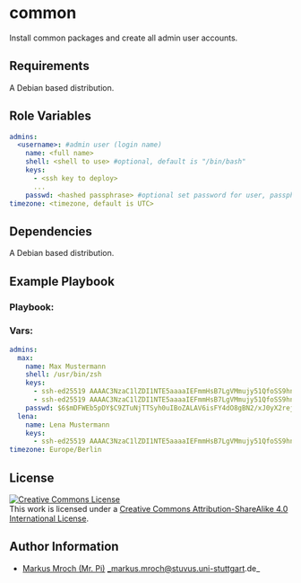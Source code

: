 # common

Install common packages and create all admin user accounts.

## Requirements

A Debian based distribution.

## Role Variables
```yml
admins:
  <username>: #admin user (login name)
    name: <full name>
    shell: <shell to use> #optional, default is "/bin/bash"
    keys:
      - <ssh key to deploy>
      ...
    passwd: <hashed passphrase> #optional set password for user, passphrase needs to be hashed (for more information see: http://docs.ansible.com/ansible/faq.html#how-do-i-generate-crypted-passwords-for-the-user-module)
timezone: <timezone, default is UTC>
```

## Dependencies

A Debian based distribution.

## Example Playbook
### Playbook:

### Vars:
```yml
admins:
  max:
    name: Max Mustermann
    shell: /usr/bin/zsh
    keys:
      - ssh-ed25519 AAAAC3NzaC1lZDI1NTE5aaaaIEFmmHsB7LgVMmujy51QfoSS9hnN7GMEm+Mkcg1YVJnn max123
      - ssh-ed25519 AAAAC3NzaC1lZDI1NTE5aaaaIEFmmHsB7LgVMmujy51QfoSS9hnN7GMEm+Mkcg1YVJnn max321
    passwd: $6$mDFWEb5pDY$C9ZTuNjTTSyh0uIBoZALAV6isFY4dO8gBN2/xJ0yX2rejvr2wKp/wMmHwvoC.gD8NaeozxjhWvNHp3rJEJdJj1
  lena:
    name: Lena Mustermann
    keys:
      - ssh-ed25519 AAAAC3NzaC1lZDI1NTE5aaaaIEFmmHsB7LgVMmujy51QfoSS9hnN7GMEm+Mkcg1YVJnn max123
timezone: Europe/Berlin
```

## License

<a rel="license" href="http://creativecommons.org/licenses/by-sa/4.0/"><img alt="Creative Commons License" style="border-width:0" src="https://i.creativecommons.org/l/by-sa/4.0/80x15.png" /></a><br />This work is licensed under a <a rel="license" href="http://creativecommons.org/licenses/by-sa/4.0/">Creative Commons Attribution-ShareAlike 4.0 International License</a>.

## Author Information
* [Markus Mroch (Mr. Pi)](https://github.com/Mr-Pi) _markus.mroch@stuvus.uni-stuttgart.de_
